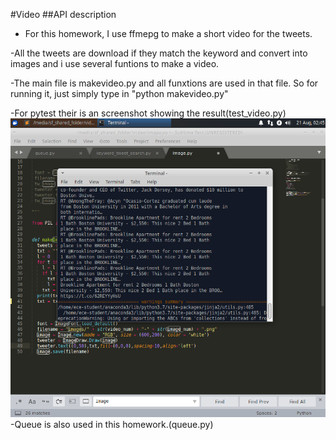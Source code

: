 #Video
##API description  
- For this homework, I use ffmepg to make a short video for the tweets.   

-All the tweets are download if they match the keyword and convert into images and i use several funtions to make a video.  

-The main file is makevideo.py and all funxtions are used in that file. So for running it, just simply type in "python makevideo.py"  

-For pytest their is an screenshot showing the result(test_video.py)  
![image](https://github.com/BUEC500C1/video-xxLin97/blob/master/video_test.png)  
-Queue is also used in this homework.(queue.py)  
